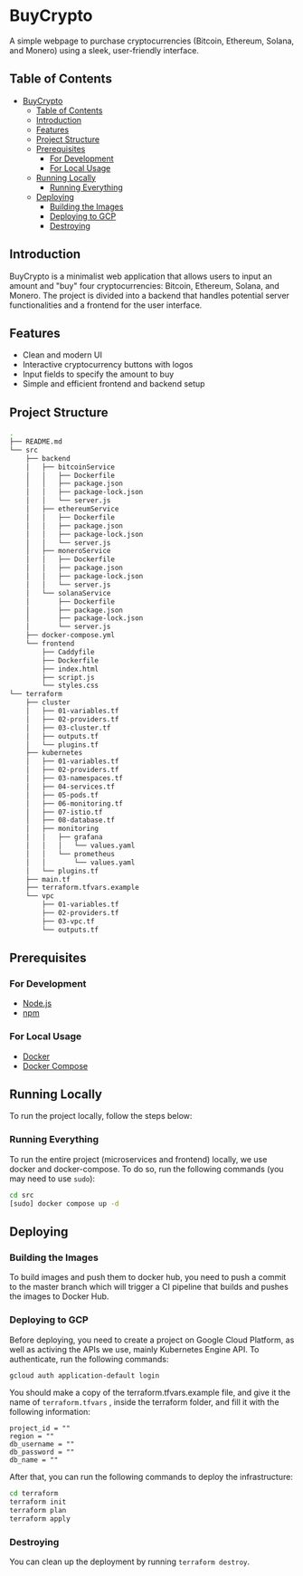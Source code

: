 # BuyCrypto

A simple webpage to purchase cryptocurrencies (Bitcoin, Ethereum, Solana, and Monero) using a sleek, user-friendly interface.

## Table of Contents

- [BuyCrypto](#buycrypto)
  - [Table of Contents](#table-of-contents)
  - [Introduction](#introduction)
  - [Features](#features)
  - [Project Structure](#project-structure)
  - [Prerequisites](#prerequisites)
    - [For Development](#for-development)
    - [For Local Usage](#for-local-usage)
  - [Running Locally](#running-locally)
    - [Running Everything](#running-everything)
  - [Deploying](#deploying)
    - [Building the Images](#building-the-images)
    - [Deploying to GCP](#deploying-to-gcp)
    - [Destroying](#destroying)

## Introduction

BuyCrypto is a minimalist web application that allows users to input an amount and "buy" four cryptocurrencies: Bitcoin, Ethereum, Solana, and Monero. The project is divided into a backend that handles potential server functionalities and a frontend for the user interface.

## Features

- Clean and modern UI
- Interactive cryptocurrency buttons with logos
- Input fields to specify the amount to buy
- Simple and efficient frontend and backend setup

## Project Structure

```bash
.
├── README.md
└── src
    ├── backend
    │   ├── bitcoinService
    │   │   ├── Dockerfile
    │   │   ├── package.json
    │   │   ├── package-lock.json
    │   │   └── server.js
    │   ├── ethereumService
    │   │   ├── Dockerfile
    │   │   ├── package.json
    │   │   ├── package-lock.json
    │   │   └── server.js
    │   ├── moneroService
    │   │   ├── Dockerfile
    │   │   ├── package.json
    │   │   ├── package-lock.json
    │   │   └── server.js
    │   └── solanaService
    │       ├── Dockerfile
    │       ├── package.json
    │       ├── package-lock.json
    │       └── server.js
    ├── docker-compose.yml
    └── frontend
        ├── Caddyfile
        ├── Dockerfile
        ├── index.html
        ├── script.js
        └── styles.css
└── terraform
    ├── cluster
    │   ├── 01-variables.tf
    │   ├── 02-providers.tf
    │   ├── 03-cluster.tf
    │   ├── outputs.tf
    │   └── plugins.tf
    ├── kubernetes
    │   ├── 01-variables.tf
    │   ├── 02-providers.tf
    │   ├── 03-namespaces.tf
    │   ├── 04-services.tf
    │   ├── 05-pods.tf
    │   ├── 06-monitoring.tf
    │   ├── 07-istio.tf
    │   ├── 08-database.tf
    │   ├── monitoring
    │   │   ├── grafana
    │   │   │   └── values.yaml
    │   │   └── prometheus
    │   │       └── values.yaml
    │   └── plugins.tf
    ├── main.tf
    ├── terraform.tfvars.example
    └── vpc
        ├── 01-variables.tf
        ├── 02-providers.tf
        ├── 03-vpc.tf
        └── outputs.tf
```

## Prerequisites

### For Development

- [Node.js](https://nodejs.org/en/download/)
- [npm](https://www.npmjs.com/get-npm)

### For Local Usage

 - [Docker](https://docs.docker.com/get-docker/)
 - [Docker Compose](https://docs.docker.com/compose/install/)


## Running Locally

To run the project locally, follow the steps below:

### Running Everything

To run the entire project (microservices and frontend) locally, we use docker and docker-compose. To do so, run the following commands (you may need to use `sudo`):

```bash
cd src
[sudo] docker compose up -d
```

## Deploying
### Building the Images
To build images and push them to docker hub, you need to push a commit to the master branch which will trigger a CI pipeline that builds and pushes the images to Docker Hub.

### Deploying to GCP
Before deploying, you need to create a project on Google Cloud Platform, as well as activing the APIs we use, mainly Kubernetes Engine API.
To authenticate, run the following commands:

``` sh
gcloud auth application-default login
```

You should make a copy of the terraform.tfvars.example file, and give it the name of `terraform.tfvars` , inside the terraform folder, and fill it with the following information:

```shell
project_id = ""
region = ""
db_username = ""
db_password = ""
db_name = ""
```

After that, you can run the following commands to deploy the infrastructure:

``` sh
cd terraform
terraform init
terraform plan
terraform apply
```

### Destroying
You can clean up the deployment by running `terraform destroy`. 